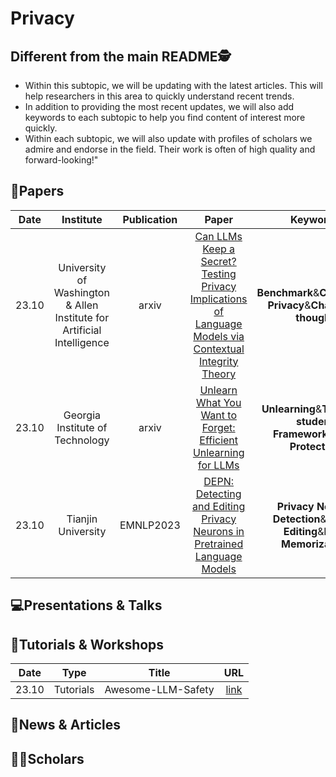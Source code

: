 # Privacy

## Different from the main README🕵️

- Within this subtopic, we will be updating with the latest articles. This will help researchers in this area to quickly understand recent trends.
- In addition to providing the most recent updates, we will also add keywords to each subtopic to help you find content of interest more quickly.
- Within each subtopic, we will also update with profiles of scholars we admire and endorse in the field. Their work is often of high quality and forward-looking!"


## 📑Papers

| Date  |                               Institute                                | Publication |                                                                    Paper                                                                    |                               Keywords                               |
|:-----:|:----------------------------------------------------------------------:|:-----------:|:-------------------------------------------------------------------------------------------------------------------------------------------:|:--------------------------------------------------------------------:|
| 23.10 | University of Washington & Allen Institute for Artificial Intelligence |    arxiv    | [Can LLMs Keep a Secret? Testing Privacy Implications of Language Models via Contextual Integrity Theory](https://arxiv.org/abs/2310.17884) |      **Benchmark**&**Contextual Privacy**&**Chain-of-thought**       |
| 23.10 |                    Georgia Institute of Technology                     |    arxiv    |                     [Unlearn What You Want to Forget: Efficient Unlearning for LLMs](https://arxiv.org/abs/2310.20150)                      |   **Unlearning**&**Teacher-student Framework**&**Data Protection**   |
| 23.10 |                           Tianjin University                           |    EMNLP2023   |                [DEPN: Detecting and Editing Privacy Neurons in Pretrained Language Models](https://arxiv.org/abs/2310.20138)                | **Privacy Neuron Detection**&**Model Editing**&**Data Memorization** |

## 💻Presentations & Talks


## 📖Tutorials & Workshops

| Date  |   Type    |       Title        |                         URL                          |
|:-----:|:---------:|:------------------:|:----------------------------------------------------:|
| 23.10 | Tutorials | Awesome-LLM-Safety | [link](https://github.com/ydyjya/Awesome-LLM-Safety) |

## 📰News & Articles

## 🧑‍🏫Scholars
